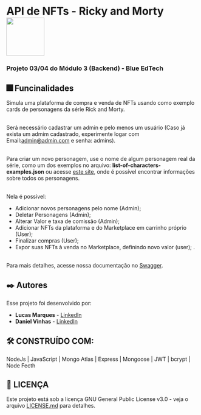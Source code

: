 # API de NFTs - Ricky and Morty <img src="https://user-images.githubusercontent.com/95504029/151560441-2e792d97-fd65-462c-8fd7-70f581de5674.gif" width="100">
### Projeto 03/04 do Módulo 3 (Backend) - Blue EdTech 

## 🎆 Funcinalidades

Simula uma plataforma de compra e venda de NFTs usando como exemplo cards de personagens da série Rick and Morty.<br><br> 

Será necessário cadastrar um admin e pelo menos um usuário (Caso já exista um admim cadastrado, experimente logar com Email:admin@admin.com e senha: admins).<br><br> 

Para criar um novo personagem, use o nome de algum personagem real da série, como um dos exemplos no arquivo: <b>list-of-characters-examples.json</b> ou acesse [este site](https://rickandmortyapi.com), onde é possível encontrar informações sobre todos os personagens.<br><br>

Nela é possivel: 
- Adicionar novos personagens pelo nome (Admin);
- Deletar Personagens (Admin); 
- Alterar Valor e taxa de comissão (Admin); 
- Adicionar NFTs da plataforma e do Marketplace em carrinho próprio (User); 
- Finalizar compras (User); 
- Expor suas NFTs à venda no Marketplace, definindo novo valor (user); 
.<br><br>



Para mais detalhes, acesse nossa documentação no [Swagger](https://api-rickyandmorty-nfts.onrender.com/api-docs).<br>


## ✒️ Autores

Esse projeto foi desenvolvido por:

* **Lucas Marques** - [LinkedIn](https://www.linkedin.com/in/mlucasdev/)
* **Daniel Vinhas** - [LinkedIn](https://www.linkedin.com/in/daniel-vinhas-84343390/)

## 🛠️ CONSTRUÍDO COM:

NodeJs | JavaScript | Mongo Atlas | Express | Mongoose | JWT | bcrypt | Node Fecth

## 📄 LICENÇA

Este projeto está sob a licença GNU General Public License v3.0 - veja o arquivo [LICENSE.md](https://github.com/mlucasdev/rick-and-morty-nft-backend/blob/main/LICENSE) para detalhes.
